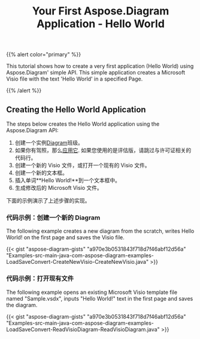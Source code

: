 ﻿---
title: Your First Aspose.Diagram Application - Hello World
type: docs
weight: 30
url: /zh/java/your-first-aspose-diagram-application-hello-world/
description: 本页介绍如何使用 Aspose.Diagram 库创建第一个应用程序。
---
{{% alert color="primary" %}}

This tutorial shows how to create a very first application (Hello World) using Aspose.Diagram' simple API. This simple application creates a Microsoft Visio file with the text 'Hello World' in a specified Page.

{{% /alert %}}

## **Creating the Hello World Application**

The steps below creates the Hello World application using the Aspose.Diagram API:

1. 创建一个实例[Diagram](https://reference.aspose.com/diagram/java/com.aspose.diagram/diagram)班级。
1. 如果你有驾照，那么[应用它](https://reference.aspose.com/diagram/java/com.aspose.diagram/License).
如果您使用的是评估版，请跳过与许可证相关的代码行。
1. 创建一个新的 Visio 文件，或打开一个现有的 Visio 文件。
1. 创建一个新的文本框。
1. 插入单词**Hello World!**到一个文本框中。
1. 生成修改后的 Microsoft Visio 文件。

下面的示例演示了上述步骤的实现。

### **代码示例：创建一个新的 Diagram**

The following example creates a new diagram from the scratch, writes Hello World! on the first page and saves the Visio file.

{{< gist "aspose-diagram-gists" "a970e3b0531843f718d7f46abf12d56a" "Examples-src-main-java-com-aspose-diagram-examples-LoadSaveConvert-CreateNewVisio-CreateNewVisio.java" >}}

### **代码示例：打开现有文件**

The following example opens an existing Microsoft Visio template file named "Sample.vsdx", inputs "Hello World!" text in the first page and saves the diagram.

{{< gist "aspose-diagram-gists" "a970e3b0531843f718d7f46abf12d56a" "Examples-src-main-java-com-aspose-diagram-examples-LoadSaveConvert-ReadVisioDiagram-ReadVisioDiagram.java" >}}
